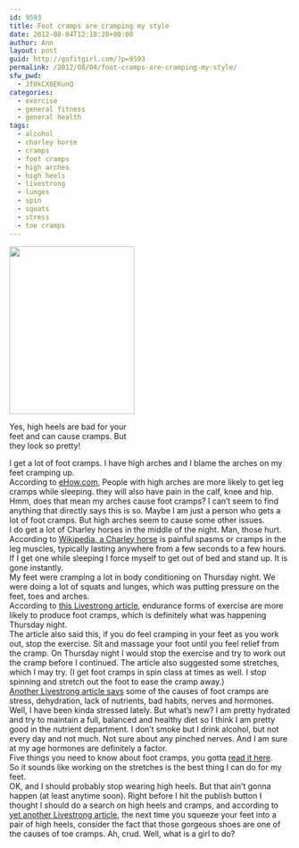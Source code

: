 ```yaml
---
id: 9593
title: Foot cramps are cramping my style
date: 2012-08-04T12:18:20+00:00
author: Ann
layout: post
guid: http://gofitgirl.com/?p=9593
permalink: /2012/08/04/foot-cramps-are-cramping-my-style/
sfw_pwd:
  - Jf0kCX8EKunQ
categories:
  - exercise
  - general fitness
  - general health
tags:
  - alcohol
  - charley horse
  - cramps
  - foot cramps
  - high arches
  - high heels
  - livestrong
  - lunges
  - spin
  - squats
  - stress
  - toe cramps
---
```

<div id="attachment_9594" style="width: 234px" class="wp-caption alignleft">
  <a href="http://gofitgirl.com/?attachment_id=9594" rel="attachment wp-att-9594"><img class="size-medium wp-image-9594" title="blue shoes" src="http://gofitgirl.com/wp-content/uploads/2012/08/blue-shoes-224x300.jpg" alt="" width="224" height="300" /></a>
  
  <p class="wp-caption-text">
    Yes, high heels are bad for your feet and can cause cramps. But they look so pretty!
  </p>
</div>

  
I get a lot of foot cramps. I have high arches and I blame the arches on my feet cramping up.  
According to [eHow.com](http://www.ehow.com/about_5391225_higharched-feet-problems.html), People with high arches are more likely to get leg cramps while sleeping. they will also have pain in the calf, knee and hip.  
Hmm, does that mean my arches cause foot cramps? I can&#8217;t seem to find anything that directly says this is so. Maybe I am just a person who gets a lot of foot cramps. But high arches seem to cause some other issues.  
I do get a lot of Charley horses in the middle of the night. Man, those hurt. According to [Wikipedia, a Charley horse](http://en.wikipedia.org/wiki/Charley_horse) is painful spasms or cramps in the leg muscles, typically lasting anywhere from a few seconds to a few hours.  
If I get one while sleeping I force myself to get out of bed and stand up. It is gone instantly.  
My feet were cramping a lot in body conditioning on Thursday night. We were doing a lot of squats and lunges, which was putting pressure on the feet, toes and arches.  
According to [this Livestrong article](http://www.livestrong.com/article/466823-my-feet-are-cramping-when-exercising/), endurance forms of exercise are more likely to produce foot cramps, which is definitely what was happening Thursday night.  
The article also said this, if you do feel cramping in your feet as you work out, stop the exercise. Sit and massage your foot until you feel relief from the cramp. On Thursday night I would stop the exercise and try to work out the cramp before I continued. The article also suggested some stretches, which I may try. (I get foot cramps in spin class at times as well. I stop spinning and stretch out the foot to ease the cramp away.)  
[Another Livestrong article says](http://www.livestrong.com/article/18631-causes-foot-cramps/) some of the causes of foot cramps are stress, dehydration, lack of nutrients, bad habits, nerves and hormones.  
Well, I have been kinda stressed lately. But what&#8217;s new? I am pretty hydrated and try to maintain a full, balanced and healthy diet so I think I am pretty good in the nutrient department. I don&#8217;t smoke but I drink alcohol, but not every day and not much. Not sure about any pinched nerves. And I am sure at my age hormones are definitely a factor.  
Five things you need to know about foot cramps, you gotta [read it here](http://www.livestrong.com/article/3957-need-foot-cramps/).  
So it sounds like working on the stretches is the best thing I can do for my feet.  
OK, and I should probably stop wearing high heels. But that ain&#8217;t gonna happen (at least anytime soon). Right before I hit the publish button I thought I should do a search on high heels and cramps, and according to [yet another Livestrong article](http://www.livestrong.com/article/4255-need-toe-cramps/), the next time you squeeze your feet into a pair of high heels, consider the fact that those gorgeous shoes are one of the causes of toe cramps. Ah, crud. Well, what is a girl to do?